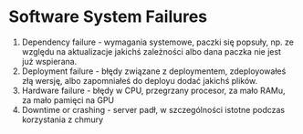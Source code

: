 # Software System Failures
1. Dependency failure - wymagania systemowe, paczki się popsuły, np. ze względu na aktualizacje jakichś zależności albo dana paczka nie jest już wspierana.
2. Deployment failure - błędy związane z deploymentem, zdeployowałeś złą wersję, albo zapomniałeś do deployu dodać jakichś plików.
3. Hardware failure - błędy w CPU, przegrzany procesor, za mało RAMu, za mało pamięci na GPU
4. Downtime or crashing - server padł, w szczególności istotne podczas korzystania z chmury